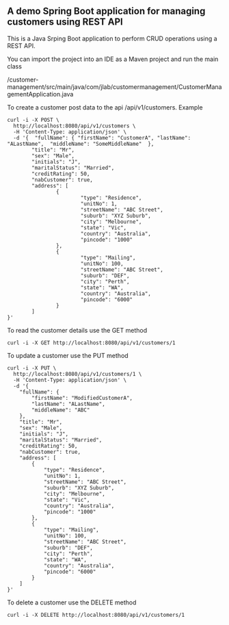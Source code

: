 
## A demo Spring Boot application for managing customers using REST API

This is a Java Srping Boot application to perform CRUD operations using a REST API.

You can import the project into an IDE as a Maven project and run the main class

/customer-management/src/main/java/com/jlab/customermanagement/CustomerManagementApplication.java

To create a customer post data to the api /api/v1/customers. Example 
```
curl -i -X POST \
  http://localhost:8080/api/v1/customers \
  -H 'Content-Type: application/json' \
  -d '{  "fullName": { "firstName": "CustomerA", "lastName": "ALastName",  "middleName": "SomeMiddleName"  },
        "title": "Mr",
        "sex": "Male",
        "initials": "J",
        "maritalStatus": "Married",
        "creditRating": 50,
        "nabCustomer": true,
        "address": [
                {
                        "type": "Residence",
                        "unitNo": 1,
                        "streetName": "ABC Street",
                        "suburb": "XYZ Suburb",
                        "city": "Melbourne",
                        "state": "Vic",
                        "country": "Australia",
                        "pincode": "1000"
                },
                {
                        "type": "Mailing",
                        "unitNo": 100,
                        "streetName": "ABC Street",
                        "suburb": "DEF",
                        "city": "Perth",
                        "state": "WA",
                        "country": "Australia",
                        "pincode": "6000"
                }
        ]
}'
```
To read the customer details use the GET method

```
curl -i -X GET http://localhost:8080/api/v1/customers/1
```

To update a customer use the PUT method
```
curl -i -X PUT \
  http://localhost:8080/api/v1/customers/1 \
  -H 'Content-Type: application/json' \
  -d '{
    "fullName": {
        "firstName": "ModifiedCustomerA",
        "lastName": "ALastName",
        "middleName": "ABC"
    },
    "title": "Mr",
    "sex": "Male",
    "initials": "J",
    "maritalStatus": "Married",
    "creditRating": 50,
    "nabCustomer": true,
    "address": [
        {
            "type": "Residence",
            "unitNo": 1,
            "streetName": "ABC Street",
            "suburb": "XYZ Suburb",
            "city": "Melbourne",
            "state": "Vic",
            "country": "Australia",
            "pincode": "1000"
        },
        {
            "type": "Mailing",
            "unitNo": 100,
            "streetName": "ABC Street",
            "suburb": "DEF",
            "city": "Perth",
            "state": "WA",
            "country": "Australia",
            "pincode": "6000"
        }
    ]
}'
```
To delete a customer use the DELETE method

```
curl -i -X DELETE http://localhost:8080/api/v1/customers/1
```
